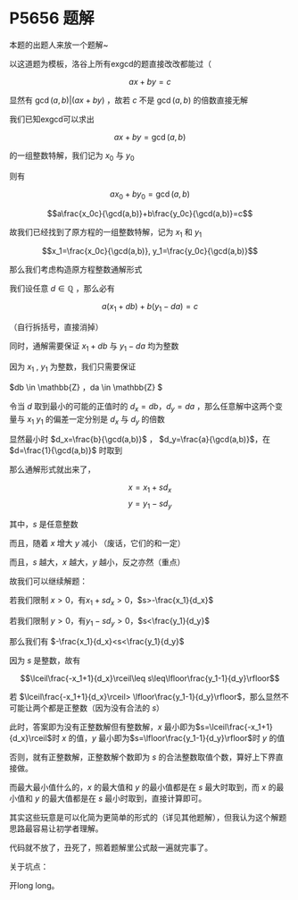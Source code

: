 # P5656 题解

本题的出题人来放一个题解~

以这道题为模板，洛谷上所有$\text{exgcd}$的题直接改改都能过（

$$ax+by=c$$

显然有 $\gcd(a,b)|(ax+by)$ ，故若 $c$ 不是 $\gcd(a,b)$ 的倍数直接无解


我们已知$\text{exgcd}$可以求出

$$ax+by=\gcd(a,b)$$

的一组整数特解，我们记为 $x_0$ 与 $y_0$

则有

$$ax_0+by_0=\gcd(a,b)$$

$$a\frac{x_0c}{\gcd(a,b)}+b\frac{y_0c}{\gcd(a,b)}=c$$

故我们已经找到了原方程的一组整数特解，记为 $x_1$ 和 $y_1$

$$x_1=\frac{x_0c}{\gcd(a,b)}, y_1=\frac{y_0c}{\gcd(a,b)}$$

那么我们考虑构造原方程整数通解形式

我们设任意 $d \in \mathbb{Q}$ ，那么必有

$$a(x_1+db)+b(y_1-da)=c$$

（自行拆括号，直接消掉）

同时，通解需要保证 $x_1+db$ 与 $y_1-da$ 均为整数

因为 $x_1$ , $y_1$ 为整数，我们只需要保证

$db \in \mathbb{Z} $，$da \in \mathbb{Z} $

令当 $d$ 取到最小的可能的正值时的 $d_x=db$，$d_y=da$ ，那么任意解中这两个变量与 $x_1$ $y_1$ 的偏差一定分别是 $d_x$ 与 $d_y$ 的倍数

显然最小时 $d_x=\frac{b}{\gcd(a,b)}$ ， $d_y=\frac{a}{\gcd(a,b)}$，在$d=\frac{1}{\gcd(a,b)}$ 时取到

那么通解形式就出来了，

$$x=x_1+sd_x$$
$$y=y_1-sd_y$$

其中，$s$ 是任意整数

而且，随着 $x$ 增大 $y$ 减小 （废话，它们的和一定）

而且，$s$ 越大，$x$ 越大，$y$ 越小，反之亦然（重点）

故我们可以继续解题：

若我们限制 $x>0$，有$x_1+sd_x>0$，$s>-\frac{x_1}{d_x}$

若我们限制 $y>0$，有$y_1-sd_y>0$，$s<\frac{y_1}{d_y}$

那么我们有 $-\frac{x_1}{d_x}<s<\frac{y_1}{d_y}$

因为 $s$ 是整数，故有

$$\lceil\frac{-x_1+1}{d_x}\rceil\leq s\leq\lfloor\frac{y_1-1}{d_y}\rfloor$$

若 $\lceil\frac{-x_1+1}{d_x}\rceil> \lfloor\frac{y_1-1}{d_y}\rfloor$，那么显然不可能让两个都是正整数（因为没有合法的 $s$）

此时，答案即为没有正整数解但有整数解，$x$ 最小即为$s=\lceil\frac{-x_1+1}{d_x}\rceil$时 $x$ 的值，$y$ 最小即为$s=\lfloor\frac{y_1-1}{d_y}\rfloor$时 $y$ 的值

否则，就有正整数解，正整数解个数即为 $s$ 的合法整数取值个数，算好上下界直接做。

而最大最小值什么的，$x$ 的最大值和 $y$ 的最小值都是在 $s$ 最大时取到，而  $x$ 的最小值和 $y$ 的最大值都是在 $s$ 最小时取到，直接计算即可。

其实这些玩意是可以化简为更简单的形式的（详见其他题解），但我认为这个解题思路最容易让初学者理解。

代码就不放了，丑死了，照着题解里公式敲一遍就完事了。

关于坑点：

开long long。